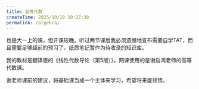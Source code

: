 ```yaml
---
title: 高等代数
createTime: 2025/10/18 10:27:38
permalink: /algebra/
---
```


也是大一上的课，但开课较晚。听过两节课后我必须遗憾地宣布需要自学TAT，而且需要足够超前的预习了。纸质笔记暂作为待收录的知识库。



我的教材是翻译版的《线性代数导论（第5版）》，网课使用的是谢启鸿老师的高等代数课。

谢老师课前的建议，将基础课当成一个主体来学习，希望将来能领悟。
